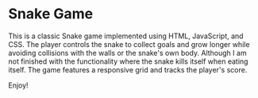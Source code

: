 # Snake Game

This is a classic Snake game implemented using HTML, JavaScript, and CSS. The player controls the snake to collect goals and grow longer while avoiding collisions with the walls or the snake's own body. Although I am not finished with the functionality where the snake kills itself when eating itself. The game features a responsive grid and tracks the player's score.

Enjoy!
